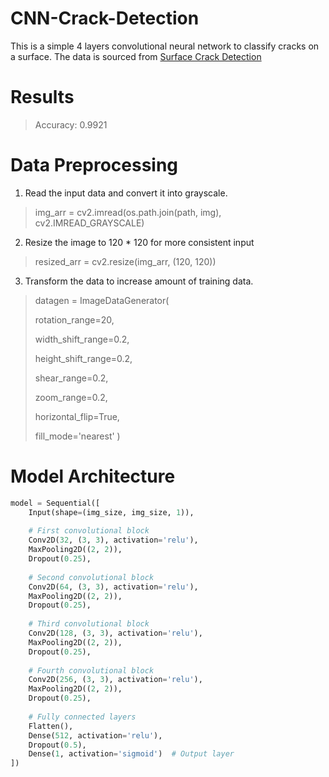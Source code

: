 # CNN-Crack-Detection
This is a simple 4 layers convolutional neural network to classify cracks on a surface. The data is sourced from [Surface Crack Detection](https://www.kaggle.com/datasets/arunrk7/surface-crack-detection)

# Results
> Accuracy: 0.9921

# Data Preprocessing
1. Read the input data and convert it into grayscale.
> img_arr = cv2.imread(os.path.join(path, img), cv2.IMREAD_GRAYSCALE)
2. Resize the image to 120 * 120 for more consistent input
> resized_arr = cv2.resize(img_arr, (120, 120))
3. Transform the data to increase amount of training data.
> datagen = ImageDataGenerator(
> 
>    rotation_range=20,
> 
>    width_shift_range=0.2,
> 
>    height_shift_range=0.2,
> 
>    shear_range=0.2,
> 
>    zoom_range=0.2,
> 
>    horizontal_flip=True,
> 
>    fill_mode='nearest' )

# Model Architecture

```python
model = Sequential([
    Input(shape=(img_size, img_size, 1)),
    
    # First convolutional block
    Conv2D(32, (3, 3), activation='relu'),
    MaxPooling2D((2, 2)),
    Dropout(0.25),
    
    # Second convolutional block
    Conv2D(64, (3, 3), activation='relu'),
    MaxPooling2D((2, 2)),
    Dropout(0.25),
    
    # Third convolutional block
    Conv2D(128, (3, 3), activation='relu'),
    MaxPooling2D((2, 2)),
    Dropout(0.25),
    
    # Fourth convolutional block
    Conv2D(256, (3, 3), activation='relu'),
    MaxPooling2D((2, 2)),
    Dropout(0.25),
    
    # Fully connected layers
    Flatten(),
    Dense(512, activation='relu'),
    Dropout(0.5),
    Dense(1, activation='sigmoid')  # Output layer
])
